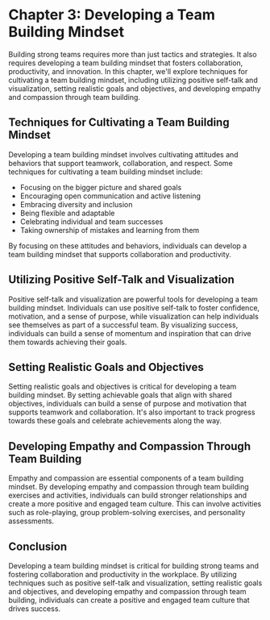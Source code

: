 Chapter 3: Developing a Team Building Mindset
=============================================

Building strong teams requires more than just tactics and strategies. It also requires developing a team building mindset that fosters collaboration, productivity, and innovation. In this chapter, we'll explore techniques for cultivating a team building mindset, including utilizing positive self-talk and visualization, setting realistic goals and objectives, and developing empathy and compassion through team building.

Techniques for Cultivating a Team Building Mindset
--------------------------------------------------

Developing a team building mindset involves cultivating attitudes and behaviors that support teamwork, collaboration, and respect. Some techniques for cultivating a team building mindset include:

* Focusing on the bigger picture and shared goals
* Encouraging open communication and active listening
* Embracing diversity and inclusion
* Being flexible and adaptable
* Celebrating individual and team successes
* Taking ownership of mistakes and learning from them

By focusing on these attitudes and behaviors, individuals can develop a team building mindset that supports collaboration and productivity.

Utilizing Positive Self-Talk and Visualization
----------------------------------------------

Positive self-talk and visualization are powerful tools for developing a team building mindset. Individuals can use positive self-talk to foster confidence, motivation, and a sense of purpose, while visualization can help individuals see themselves as part of a successful team. By visualizing success, individuals can build a sense of momentum and inspiration that can drive them towards achieving their goals.

Setting Realistic Goals and Objectives
--------------------------------------

Setting realistic goals and objectives is critical for developing a team building mindset. By setting achievable goals that align with shared objectives, individuals can build a sense of purpose and motivation that supports teamwork and collaboration. It's also important to track progress towards these goals and celebrate achievements along the way.

Developing Empathy and Compassion Through Team Building
-------------------------------------------------------

Empathy and compassion are essential components of a team building mindset. By developing empathy and compassion through team building exercises and activities, individuals can build stronger relationships and create a more positive and engaged team culture. This can involve activities such as role-playing, group problem-solving exercises, and personality assessments.

Conclusion
----------

Developing a team building mindset is critical for building strong teams and fostering collaboration and productivity in the workplace. By utilizing techniques such as positive self-talk and visualization, setting realistic goals and objectives, and developing empathy and compassion through team building, individuals can create a positive and engaged team culture that drives success.
